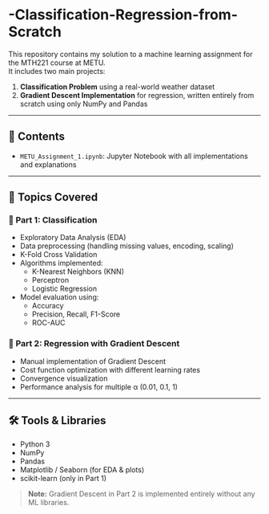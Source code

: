 # -Classification-Regression-from-Scratch
This repository contains my solution to a machine learning assignment for the MTH221 course at METU.  
It includes two main projects:

1. **Classification Problem** using a real-world weather dataset
2. **Gradient Descent Implementation** for regression, written entirely from scratch using only NumPy and Pandas

---

## 📂 Contents

- `METU_Assignment_1.ipynb`: Jupyter Notebook with all implementations and explanations

---

## 🧠 Topics Covered

### 🔹 Part 1: Classification

- Exploratory Data Analysis (EDA)
- Data preprocessing (handling missing values, encoding, scaling)
- K-Fold Cross Validation
- Algorithms implemented:
  - K-Nearest Neighbors (KNN)
  - Perceptron
  - Logistic Regression
- Model evaluation using:
  - Accuracy
  - Precision, Recall, F1-Score
  - ROC-AUC

### 🔹 Part 2: Regression with Gradient Descent

- Manual implementation of Gradient Descent
- Cost function optimization with different learning rates
- Convergence visualization
- Performance analysis for multiple α (0.01, 0.1, 1)

---

## 🛠️ Tools & Libraries

- Python 3
- NumPy
- Pandas
- Matplotlib / Seaborn (for EDA & plots)
- scikit-learn (only in Part 1)

> **Note:** Gradient Descent in Part 2 is implemented entirely without any ML libraries.
